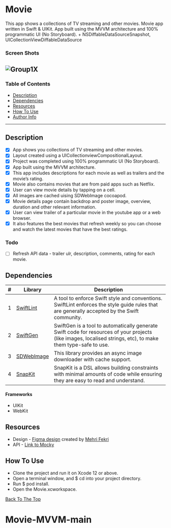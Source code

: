 # Movie         

This app shows a collections of TV streaming and other movies. Movie app written in Swift & UIKit. App built using the MVVM architecture and 100% programmatic UI (No Storyboard). + NSDiffableDataSourceSnapshot, UICollectionViewDiffableDataSource

### Screen Shots
![Group1X](https://user-images.githubusercontent.com/64474454/146820234-84c70414-719a-4471-9513-8cc813a14bbe.png)
---

### Table of Contents

- [Description](#description)
- [Dependencies](#dependencies)
- [Resources](#resources)
- [How To Use](#how-to-use)
- [Author Info](#author-info)

---

## Description

- [X] App shows you collections of TV streaming and other movies. 
- [X] Layout created using a UICollectionviewCompositionalLayout.
- [X] Project was completed using 100% programmatic UI (No Storyboard).
- [X] App built using the MVVM architecture.
- [X] This app includes descriptions for each movie as well as trailers and the movie’s rating.
- [X] Movie also contains movies that are from paid apps such as Netflix.
- [X] User can view movie details by tapping on a cell.
- [x] All images are cached uising SDWebImage cocoapod.
- [X] Movie details page contain backdrop and poster image, overview, duration and other relevant information.
- [X] User can view trailer of a particular movie in the youtube app or a web browser.
- [X] It also features the best movies that refresh weekly so you can choose and watch the latest movies that have the best ratings.

### Todo

- [ ] Refresh API data - trailer ulr, description, comments, rating for each movie.

## Dependencies
|#|Library|Description|
|-|-|-|
|1|[SwiftLint](https://github.com/realm/SwiftLint)|A tool to enforce Swift style and conventions. SwiftLint enforces the style guide rules that are generally accepted by the Swift community.|
|2|[SwiftGen](https://github.com/SwiftGen/SwiftGen)|SwiftGen is a tool to automatically generate Swift code for resources of your projects (like images, localised strings, etc), to make them type-safe to use.|
|3|[SDWebImage](https://github.com/SDWebImage/SDWebImage)|This library provides an async image downloader with cache support.|
|4|[SnapKit](https://github.com/SnapKit/SnapKit)|SnapKit is a DSL allows building constraints with minimal amounts of code while ensuring they are easy to read and understand.|
  
#### Frameworks

- UIKit
- WebKit 
  
## Resources
 
- Design - [Figma design](https://www.figma.com/community/file/988093088740037911/VOD-Platform-App) created by [Mehri Fekri](https://www.figma.com/community/file/988093088740037911/VOD-Platform-App)
- API - [Link to Mocky](https://www.mocky.io/v3/3feccf06-6bc1-480d-97af-bbc05d785f86)

## How To Use

- Clone the project and run it on Xcode 12 or above.
- Open a terminal window, and $ cd into your project directory.
- Run $ pod install.
- Open the Movie.xcworkspace.

[Back To The Top](#Movie)
# Movie-MVVM-main
